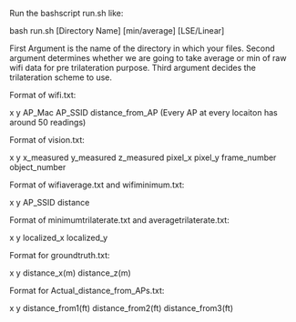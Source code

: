 Run the bashscript run.sh like:

bash run.sh [Directory Name] [min/average] [LSE/Linear]

First Argument is the name of the directory in which your files.
Second argument determines whether we are going to take average or min of raw wifi data for pre trilateration purpose.
Third argument decides the trilateration scheme to use.


Format of wifi.txt:

x y AP_Mac AP_SSID distance_from_AP  (Every AP at every locaiton has around 50 readings)

Format of vision.txt:

x y x_measured y_measured z_measured pixel_x pixel_y frame_number object_number

Format of wifiaverage.txt and wifiminimum.txt:

x y AP_SSID distance

Format of minimumtrilaterate.txt and averagetrilaterate.txt:

x y localized_x localized_y

Format for groundtruth.txt:

x y distance_x(m) distance_z(m)

Format for Actual_distance_from_APs.txt:

x y distance_from1(ft) distance_from2(ft) distance_from3(ft)

